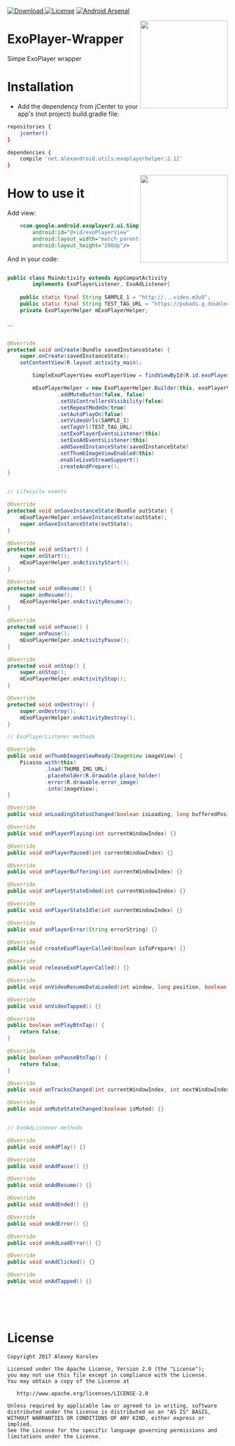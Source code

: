[ ![Download](https://api.bintray.com/packages/pulimet/utils/exoplayerhelper/images/download.svg) ](https://bintray.com/pulimet/utils/exoplayerhelper/_latestVersion)      [![License](https://img.shields.io/badge/license-Apache%202-green.svg)](https://www.apache.org/licenses/LICENSE-2.0) [![Android Arsenal](https://img.shields.io/badge/Android%20Arsenal-ExoPlayer%20wrapper-brightgreen.svg?style=flat)](https://android-arsenal.com/details/1/6717)

<img align="right" width="200" src="https://raw.githubusercontent.com/Pulimet/ExoPlayer-Wrapper/master/art/1.jpg">


# ExoPlayer-Wrapper

Simpe ExoPlayer wrapper

# Installation

- Add the dependency from jCenter to your app's (not project) build.gradle file:

```sh
repositories {
    jcenter()
}

dependencies {
    compile 'net.alexandroid.utils:exoplayerhelper:2.12'
}
```

<img align="right" width="200" src="https://raw.githubusercontent.com/Pulimet/ExoPlayer-Wrapper/master/art/2.jpg">

# How to use it

Add view:
```xml
    <com.google.android.exoplayer2.ui.SimpleExoPlayerView
        android:id="@+id/exoPlayerView"
        android:layout_width="match_parent"
        android:layout_height="200dp"/>
```

And in your code:
```java

public class MainActivity extends AppCompatActivity 
        implements ExoPlayerListener, ExoAdListener{
        
    public static final String SAMPLE_1 = "http://...video.m3u8";
    public static final String TEST_TAG_URL = "https://pubads.g.doubleclick.net/...";
    private ExoPlayerHelper mExoPlayerHelper;
```
...

```java
 
@Override
protected void onCreate(Bundle savedInstanceState) {
    super.onCreate(savedInstanceState);
    setContentView(R.layout.activity_main);

        SimpleExoPlayerView exoPlayerView = findViewById(R.id.exoPlayerView);

        mExoPlayerHelper = new ExoPlayerHelper.Builder(this, exoPlayerView)
                .addMuteButton(false, false)
                .setUiControllersVisibility(false)
                .setRepeatModeOn(true)
                .setAutoPlayOn(false)
                .setVideoUrls(SAMPLE_1)
                .setTagUrl(TEST_TAG_URL)
                .setExoPlayerEventsListener(this)
                .setExoAdEventsListener(this)
                .addSavedInstanceState(savedInstanceState)
                .setThumbImageViewEnabled(this)
                .enableLiveStreamSupport()
                .createAndPrepare();
}


// Lifecycle events

@Override
protected void onSaveInstanceState(Bundle outState) {
    mExoPlayerHelper.onSaveInstanceState(outState);
    super.onSaveInstanceState(outState);
}

@Override
protected void onStart() {
    super.onStart();
    mExoPlayerHelper.onActivityStart();
}

@Override
protected void onResume() {
    super.onResume();
    mExoPlayerHelper.onActivityResume();
}

@Override
protected void onPause() {
    super.onPause();
    mExoPlayerHelper.onActivityPause();
}

@Override
protected void onStop() {
    super.onStop();
    mExoPlayerHelper.onActivityStop();
}

@Override
protected void onDestroy() {
    super.onDestroy();
    mExoPlayerHelper.onActivityDestroy();
}

// ExoPlayerListener methods

@Override
public void onThumbImageViewReady(ImageView imageView) {
    Picasso.with(this)
            .load(THUMB_IMG_URL)
            .placeholder(R.drawable.place_holder)
            .error(R.drawable.error_image)
            .into(imageView);
}

@Override
public void onLoadingStatusChanged(boolean isLoading, long bufferedPosition, int bufferedPercentage) {}

@Override
public void onPlayerPlaying(int currentWindowIndex) {}

@Override
public void onPlayerPaused(int currentWindowIndex) {}

@Override
public void onPlayerBuffering(int currentWindowIndex) {}

@Override
public void onPlayerStateEnded(int currentWindowIndex) {}

@Override
public void onPlayerStateIdle(int currentWindowIndex) {}

@Override
public void onPlayerError(String errorString) {}

@Override
public void createExoPlayerCalled(boolean isToPrepare) {}

@Override
public void releaseExoPlayerCalled() {}

@Override
public void onVideoResumeDataLoaded(int window, long position, boolean isResumeWhenReady) {}

@Override
public void onVideoTapped() {}

@Override
public boolean onPlayBtnTap() {
    return false;
}

@Override
public boolean onPauseBtnTap() {
    return false;
}

@Override
public void onTracksChanged(int currentWindowIndex, int nextWindowIndex, boolean isPlayBackStateReady) {}

@Override
public void onMuteStateChanged(boolean isMuted) {}


// ExoAdListener methods

@Override
public void onAdPlay() {}

@Override
public void onAdPause() {}

@Override
public void onAdResume() {}

@Override
public void onAdEnded() {}

@Override
public void onAdError() {}

@Override
public void onAdLoadError() {}

@Override
public void onAdClicked() {}

@Override
public void onAdTapped() {}

```

 <br>  <br>  <br> 
# License

```
Copyright 2017 Alexey Korolev

Licensed under the Apache License, Version 2.0 (the "License");
you may not use this file except in compliance with the License.
You may obtain a copy of the License at

   http://www.apache.org/licenses/LICENSE-2.0

Unless required by applicable law or agreed to in writing, software
distributed under the License is distributed on an "AS IS" BASIS,
WITHOUT WARRANTIES OR CONDITIONS OF ANY KIND, either express or implied.
See the License for the specific language governing permissions and
limitations under the License.
```
